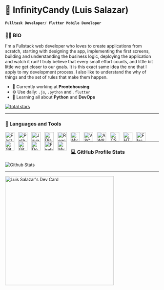 # 🐼 InfinityCandy (Luis Salazar)

**`Fulltask Developer/ Flutter Mobile Developer`**

### 👨‍💻 BIO

I'm a Fullstack web developer who loves to create applications from scratch, starting with designing the app, implementing the first screens, building and understanding the business logic, deploying the application and watch it run! I truly believe that every small effort counts, and little bit little we get closer to our goals. It is this exact same idea the one that I apply to my development process. I also like to understand the why of things and the set of rules that make them happen.

- 🏢 Currently working at **Prontohousing**
- ⚙️ Use daily: `.js`, `.python` and `.flutter`
- 🌱 Learning all about **Python** and **DevOps**


<p align="left">
  <a href="https://github.com/InfinityCandy?tab=followers">
    <img alt="total stars" title="Total stars on GitHub" src="https://custom-icon-badges.demolab.com/github/followers/InfinityCandy?color=55960c&style=for-the-badge&labelColor=488207&logo=star"/></a>
</p>

 ***
 ### 🧰 Languages and Tools
<img align="left" alt="Flutter" width="30px" style="padding-right:10px;" src="https://cdn.jsdelivr.net/gh/devicons/devicon/icons/flutter/flutter-original.svg"/> 
<img align="left" alt="Python" width="30px" style="padding-right:10px;" src="https://cdn.jsdelivr.net/gh/devicons/devicon/icons/python/python-original.svg"/> 
<img align="left" alt="JavaScript" width="30px" style="padding-right:10px;" src="https://cdn.jsdelivr.net/gh/devicons/devicon/icons/javascript/javascript-original.svg"/> 
<img align="left" alt="Django" width="30px" style="padding-right:10px;" src="https://cdn.jsdelivr.net/gh/devicons/devicon/icons/django/django-plain.svg"/> 
<img align="left" alt="ReactJS" width="30px" style="padding-right:10px;" src="https://cdn.jsdelivr.net/gh/devicons/devicon/icons/react/react-original.svg"/> 
<img align="left" alt="MySQL" width="30px" style="padding-right:10px;" src="https://cdn.jsdelivr.net/gh/devicons/devicon/icons/postgresql/postgresql-original.svg"/>
<img align="left" alt="VSCode" width="30px" style="padding-right:10px;" src="https://cdn.jsdelivr.net/gh/devicons/devicon/icons/vscode/vscode-original.svg"/>
<img align="left" alt="AWS" width="30px" style="padding-right:10px;" src="https://cdn.jsdelivr.net/gh/devicons/devicon/icons/amazonwebservices/amazonwebservices-original.svg"/>
<img align="left" alt="CSS" width="30px" style="padding-right:10px;" src="https://cdn.jsdelivr.net/gh/devicons/devicon/icons/css3/css3-original.svg"/>
<img align="left" alt="HTML" width="30px" style="padding-right:10px;" src="https://cdn.jsdelivr.net/gh/devicons/devicon/icons/html5/html5-original.svg"/>
<img align="left" alt="Flask" width="30px" style="padding-right:10px;" src="https://cdn.jsdelivr.net/gh/devicons/devicon/icons/flask/flask-original.svg"/>
<img align="left" alt="Git" width="30px" style="padding-right:10px;" src="https://cdn.jsdelivr.net/gh/devicons/devicon/icons/git/git-original.svg"/>
<img align="left" alt="GitHub" width="30px" style="padding-right:10px;" src="https://cdn.jsdelivr.net/gh/devicons/devicon/icons/github/github-original.svg"/>
<img align="left" alt="Docker" width="30px" style="padding-right:10px;" src="https://cdn.jsdelivr.net/gh/devicons/devicon/icons/docker/docker-original.svg"/>
<img align="left" alt="Firebase" width="30px" style="padding-right:10px;" src="https://cdn.jsdelivr.net/gh/devicons/devicon/icons/firebase/firebase-plain.svg"/>
<img align="left" alt="MySQL" width="30px" style="padding-right:10px;" src="https://cdn.jsdelivr.net/gh/devicons/devicon/icons/mysql/mysql-original.svg"/>

<br />

***
### 💻 GitHub Profile Stats

![Github Stats](https://github-readme-stats.vercel.app/api?username=InfinityCandy&count_private=true&show_icons=true&include_all_commits=true)

***
<a href="https://app.daily.dev/infinitycandy"><img src="https://api.daily.dev/devcards/v2/CifOmHmtKHCaQbABibf1K.png?type=default&r=4t9" width="356" alt="Luis Salazar's Dev Card"/></a>
